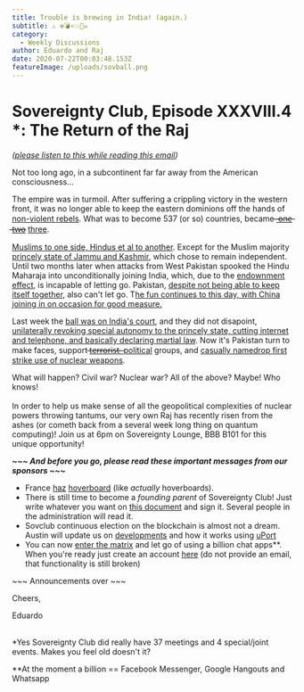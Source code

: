 ```yaml
---
title: Trouble is brewing in India! (again.)
subtitle: ⚠️ ☢💣⚛️💥🤯☠
category:
  - Weekly Discussions
author: Eduardo and Raj
date: 2020-07-22T00:03:48.153Z
featureImage: /uploads/sovball.png
---
```

# Sovereignty Club, Episode XXXVIII.4 *: The Return of the Raj

*([please listen to this while reading this email](https://www.youtube.com/watch?v=_D0ZQPqeJkk))*

Not too long ago, in a subcontinent far far away from the American consciousness...

The empire was in turmoil. After suffering a crippling victory in the western front, it was no longer able to keep the eastern dominions off the hands of [non-violent rebels](https://theconversation.com/the-forgotten-violence-that-helped-india-break-free-from-colonial-rule-57904). What was to become 537 (or so) countries, became [̶ ̶o̶n̶e̶ ̶t̶w̶o̶](https://en.wikipedia.org/wiki/Partition_of_India) [three](https://en.wikipedia.org/wiki/Bangladesh_Liberation_War).

[Muslims to one side, Hindus et al to another](https://en.wikipedia.org/wiki/Two-nation_theory). Except for the Muslim majority [princely state of Jammu and Kashmir](https://en.wikipedia.org/wiki/Jammu_and_Kashmir_(princely_state)), which chose to remain independent. Until two months later when attacks from West Pakistan spooked the Hindu Maharaja into unconditionally joining India, which, due to the [endownment effect](https://en.wikipedia.org/wiki/Endowment_effect), is incapable of letting go. Pakistan, [despite not being able to keep itself together](http://content.time.com/time/photogallery/0,29307,1844754,00.html), also can't let go. T[he fun continues to this day, with China joining in on occasion for good measure.](https://www.newsweek.com/china-pakistan-warn-india-border-1452896)

Last week the [ball was on India's court](https://en.wikipedia.org/wiki/Indo-Pakistani_wars_and_conflicts), and they did not disapoint, [unilaterally revoking special autonomy to the princely state, cutting internet and telephone, and basically declaring martial law](https://www.nytimes.com/2019/08/05/world/asia/india-pakistan-kashmir-jammu.html). Now it's Pakistan turn to make faces, support [̶t̶e̶r̶r̶o̶r̶i̶s̶t̶ ̶ political](https://intpolicydigest.org/2019/03/02/on-pakistan-s-role-in-encouraging-terrorism/) groups, and [casually namedrop first strike use of nuclear weapons](https://www.belfercenter.org/sites/default/files/legacy/files/Pakistans_Nuclear_Posture_policy_brief.pdf).

What will happen? Civil war? Nuclear war? All of the above? Maybe! Who knows!\
\
In order to help us make sense of all the geopolitical complexities of nuclear powers throwing tantums, our very own Raj has recently risen from the ashes (or cometh back from a several week long thing on quantum computing)! Join us at 6pm on Sovereignty Lounge, BBB B101 for this unique opportunity!

***\~\~\~ And before you go, please read these important messages from our sponsors \~\~\~***

* France [haz](https://intpolicydigest.org/2019/03/02/on-pakistan-s-role-in-encouraging-terrorism/) [hoverboard](https://www.youtube.com/watch?v=jgE9gI7lEZU) (like *actually* hoverboards).
* There is still time to become a *founding parent* of Sovereignty Club! Just write whatever you want on [this document](https://docs.google.com/document/d/1_2KZgRUbrxrfKcA5IiHkxdEK2Oe729vmSVcqMzSMovs/edit?usp=sharing) and sign it. Several people in the administration will read it.
* Sovclub continuous election on the blockchain is almost not a dream. Austin will update us on [developments](https://github.com/yaliu14/election-uport) and how it works using [uPort](https://www.uport.me/)
* You can now [enter the matrix](https://caltech.party/) and let go of using a billion chat apps\*\*. When you're ready just create an account [here](https://riot.caltech.party/#/welcome) (do not provide an email, that functionality is still broken)

\~\~\~ Announcements over \~\~\~

Cheers,

Eduardo

\
*Yes Sovereignty Club did really have 37 meetings and 4 special/joint events. Makes you feel old doesn't it?

\*\*At the moment a billion == Facebook Messenger, Google Hangouts and Whatsapp